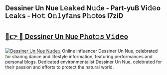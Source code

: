 ## Dessiner Un Nue L𝚎a𝚔ed N𝚞𝚍e - Part-yuB Vi𝚍𝚎o L𝚎a𝚔s - H𝚘𝚝 O𝚗𝚕yf𝚊ns P𝚑𝚘tos I7ziD

# <h2><a href="http://kfeknt.oniu.top/?m=Dessiner+Un+Nue">🔗👉 🔴 Dessiner Un Nue P𝚑ot𝚘𝚜 V𝚒d𝚎o</a></h2>

[![Dessiner Un Nue Nu𝚍e𝚜](https://i.imgur.com/0qMVB7G.gif)](http://kfeknt.oniu.top/?m=Dessiner+Un+Nue)
Online influencer Dessiner Un Nue, celebrated for sharing dance and lifestyle information, featuring performances and personal blogs. Dedicated environmentalist Dessiner Un Nue, celebrated for their passion and efforts to protect the natural world.  
